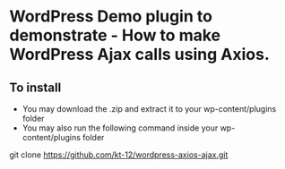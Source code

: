 # WordPress Demo plugin to demonstrate - How to make WordPress Ajax calls using Axios.

## To install 

* You may download the .zip and extract it to your wp-content/plugins folder 
* You may also run the following command inside your wp-content/plugins folder

git clone https://github.com/kt-12/wordpress-axios-ajax.git


